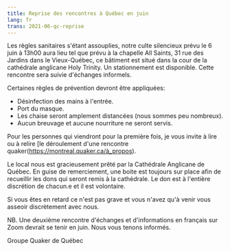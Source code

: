 ```yaml
---
title: Reprise des rencontres à Québec en juin
lang: fr
trans: 2021-06-qc-reprise
---
```

Les règles sanitaires s'étant assouplies, notre culte silencieux prévu le 6 juin à 13h00 aura lieu tel que prévu à la chapelle All Saints, 31 rue des Jardins dans le Vieux-Québec, ce bâtiment est situé dans la cour de la cathédrale anglicane Holy Trinity. Un stationnement est disponible. Cette rencontre sera suivie d'échanges informels.

Certaines règles de prévention devront être appliquées:

* Désinfection des mains à l'entrée.
* Port du masque.
* Les chaise seront amplement distancées (nous sommes peu nombreux).
* Aucun breuvage et aucune nourriture ne seront servis.

Pour les personnes qui viendront pour la première fois, je vous invite à lire ou à relire [le déroulement d'une rencontre quaker(https://montreal.quaker.ca/à_propos).

Le local nous est gracieusement prêté par la Cathédrale Anglicane de Québec. En guise de remerciement, une boite est toujours sur place afin de recueillir les dons qui seront remis à la cathédrale. Le don est à l'entière discrétion de chacun.e et il est volontaire.

Si vous êtes en retard ce n'est pas grave et vous n'avez qu'à venir vous asseoir discrètement avec nous.

NB. Une deuxième rencontre d'échanges et d'informations en français sur Zoom devrait se tenir en juin. Nous vous tenons informés.

Groupe Quaker de Québec
